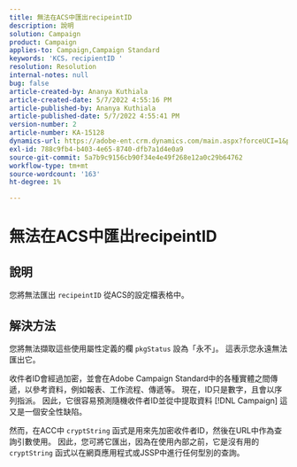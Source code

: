 ```yaml
---
title: 無法在ACS中匯出recipeintID
description: 說明
solution: Campaign
product: Campaign
applies-to: Campaign,Campaign Standard
keywords: 'KCS，recipientID '
resolution: Resolution
internal-notes: null
bug: false
article-created-by: Ananya Kuthiala
article-created-date: 5/7/2022 4:55:16 PM
article-published-by: Ananya Kuthiala
article-published-date: 5/7/2022 4:55:41 PM
version-number: 2
article-number: KA-15128
dynamics-url: https://adobe-ent.crm.dynamics.com/main.aspx?forceUCI=1&pagetype=entityrecord&etn=knowledgearticle&id=21040874-26ce-ec11-a7b5-0022480a8e40
exl-id: 788c9fb4-b403-4e65-8740-dfb7a1d4e0a9
source-git-commit: 5a7b9c9156cb90f34e4e49f268e12a0c29b64762
workflow-type: tm+mt
source-wordcount: '163'
ht-degree: 1%

---
```


# 無法在ACS中匯出recipeintID

## 說明


您將無法匯出 `recipeintID` 從ACS的設定檔表格中。


## 解決方法


您將無法擷取這些使用屬性定義的欄 `pkgStatus` 設為「永不」。 這表示您永遠無法匯出它。

收件者ID會經過加密，並會在Adobe Campaign Standard中的各種實體之間傳遞，以參考資料，例如報表、工作流程、傳遞等。 現在，ID只是數字，且會以序列指派。 因此，它很容易預測隨機收件者ID並從中提取資料 [!DNL Campaign] 這又是一個安全性缺陷。

然而，在ACC中 `cryptString` 函式是用來先加密收件者ID，然後在URL中作為查詢引數使用。 因此，您可將它匯出，因為在使用內部之前，它是沒有用的 `cryptString` 函式以在網頁應用程式或JSSP中進行任何型別的查詢。
